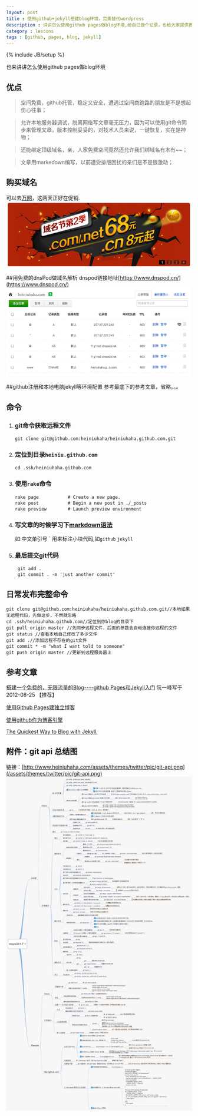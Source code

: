 ```yaml
---
layout: post
title : 使用github+jekyll搭建blog环境，完美替代wordpress
description : 讲讲怎么使用github pages做blog环境,给自己做个记录，也给大家提供教程，分享交流
category : lessons
tags : [github, pages, blog, jekyll]
---
```

{% include JB/setup %}

也来讲讲怎么使用github pages做blog环境

## 优点 ##

>空间免费，github托管，稳定又安全，遭遇过空间商跑路的朋友是不是想起伤心往事；

>允许本地服务器调试，脱离网络写文章毫无压力，因为可以使用git命令同步来管理文章，版本控制妥妥的，对技术人员来说，一键恢复，实在是神物；

>还能绑定顶级域名，亲，人家免费空间竟然还允许我们绑域名有木有~~；

>文章用markedown编写，以前遭受排版困扰的亲们是不是很激动；

## 购买域名 ##
可以去[万网](http://www.net.cn)，这两天正好在促销.
![net-cn-sales](/assets/themes/twitter/pic/net-cn-sales.png)

##用免费的dnsPod做域名解析
dnspod链接地址[https://www.dnspod.cn/](https://www.dnspod.cn/)
![dnspod settings](/assets/themes/twitter/pic/dnspod-setting.png)

##github注册和本地电脑jekyll等环境配置
参考最底下的参考文章，省略。。。


## 命令 ##

1.  ### git命令获取远程文件 ###

		git clone git@github.com:heiniuhaha/heiniuhaha.github.com.git
	
2.  ### 定位到目录`heiniu.github.com` ###

		cd .ssh/heiniuhaha.github.com
		
3.  ### 使用`rake`命令 ###

		rake page           # Create a new page.
		rake post           # Begin a new post in ./_posts
		rake preview        # Launch preview environment
	
4. ### 写文章的时候学习下[markdown语法](https://github.com/othree/markdown-syntax-zhtw/blob/master/basics.md) ###
	 如:中文单引号 &#96; 用来标注小块代码,如`github` `jekyll`
	 
5. ### 最后提交git代码 ###
		git add .
		git commit . -m 'just another commit'


		
## 日常发布完整命令 ##
	git clone git@github.com:heiniuhaha/heiniuhaha.github.com.git//本地如果无远程代码，先做这步，不然就忽略
	cd .ssh/heiniuhaha.github.com//定位到你blog的目录下
	git pull origin master //先同步远程文件，后面的参数会自动连接你远程的文件
	git status //查看本地自己修改了多少文件
	git add .//添加远程不存在的git文件
	git commit * -m "what I want told to someone"
	git push origin master //更新到远程服务器上
		
## 参考文章 ##
[搭建一个免费的，无限流量的Blog----github Pages和Jekyll入门](http://www.ruanyifeng.com/blog/2012/08/blogging_with_jekyll.html) 阮一峰写于2012-08-25 【推荐】

[使用Github Pages建独立博客](http://beiyuu.com/github-pages/)

[使用github作为博客引擎](http://blog.leezhong.com/tech/2010/08/25/make-github-as-blog-engine.html)

[The Quickest Way to Blog with Jekyll.](http://jekyllbootstrap.com/)


## 附件：git api 总结图 ##
链接：[http://www.heiniuhaha.com/assets/themes/twitter/pic/git-api.png](/assets/themes/twitter/pic/git-api.png)
![git api 总结图](/assets/themes/twitter/pic/git-api.png)